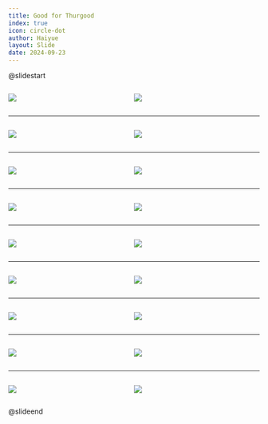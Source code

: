 ```yaml
---
title: Good for Thurgood
index: true
icon: circle-dot
author: Haiyue
layout: Slide
date: 2024-09-23
---
```

 
@slidestart

<div style="display:flex">
<div style="flex:1">

![](https://raw.githubusercontent.com/yclord/reading/refs/heads/master/english/Level-K/Good%20for%20Thurgood/001.webp)
</div>
<div style="flex:1">

![](https://raw.githubusercontent.com/yclord/reading/refs/heads/master/english/Level-K/Good%20for%20Thurgood/002.webp)
</div>
</div>

---

<div style="display:flex">
<div style="flex:1">

![](https://raw.githubusercontent.com/yclord/reading/refs/heads/master/english/Level-K/Good%20for%20Thurgood/003.webp)
</div>
<div style="flex:1">

![](https://raw.githubusercontent.com/yclord/reading/refs/heads/master/english/Level-K/Good%20for%20Thurgood/004.webp)
</div>
</div>

---

<div style="display:flex">
<div style="flex:1">

![](https://raw.githubusercontent.com/yclord/reading/refs/heads/master/english/Level-K/Good%20for%20Thurgood/005.webp)
</div>
<div style="flex:1">

![](https://raw.githubusercontent.com/yclord/reading/refs/heads/master/english/Level-K/Good%20for%20Thurgood/006.webp)
</div>
</div>

---

<div style="display:flex">
<div style="flex:1">

![](https://raw.githubusercontent.com/yclord/reading/refs/heads/master/english/Level-K/Good%20for%20Thurgood/007.webp)
</div>
<div style="flex:1">

![](https://raw.githubusercontent.com/yclord/reading/refs/heads/master/english/Level-K/Good%20for%20Thurgood/008.webp)
</div>
</div>

---

<div style="display:flex">
<div style="flex:1">

![](https://raw.githubusercontent.com/yclord/reading/refs/heads/master/english/Level-K/Good%20for%20Thurgood/009.webp)
</div>
<div style="flex:1">

![](https://raw.githubusercontent.com/yclord/reading/refs/heads/master/english/Level-K/Good%20for%20Thurgood/010.webp)
</div>
</div>

---

<div style="display:flex">
<div style="flex:1">

![](https://raw.githubusercontent.com/yclord/reading/refs/heads/master/english/Level-K/Good%20for%20Thurgood/011.webp)
</div>
<div style="flex:1">

![](https://raw.githubusercontent.com/yclord/reading/refs/heads/master/english/Level-K/Good%20for%20Thurgood/012.webp)
</div>
</div>

---

<div style="display:flex">
<div style="flex:1">

![](https://raw.githubusercontent.com/yclord/reading/refs/heads/master/english/Level-K/Good%20for%20Thurgood/013.webp)
</div>
<div style="flex:1">

![](https://raw.githubusercontent.com/yclord/reading/refs/heads/master/english/Level-K/Good%20for%20Thurgood/014.webp)
</div>
</div>

---

<div style="display:flex">
<div style="flex:1">

![](https://raw.githubusercontent.com/yclord/reading/refs/heads/master/english/Level-K/Good%20for%20Thurgood/015.webp)
</div>
<div style="flex:1">

![](https://raw.githubusercontent.com/yclord/reading/refs/heads/master/english/Level-K/Good%20for%20Thurgood/016.webp)
</div>
</div>

---

<div style="display:flex">
<div style="flex:1">

![](https://raw.githubusercontent.com/yclord/reading/refs/heads/master/english/Level-K/Good%20for%20Thurgood/017.webp)
</div>
<div style="flex:1">

![](https://raw.githubusercontent.com/yclord/reading/refs/heads/master/english/Level-K/Good%20for%20Thurgood/018.webp)
</div>
</div>

@slideend